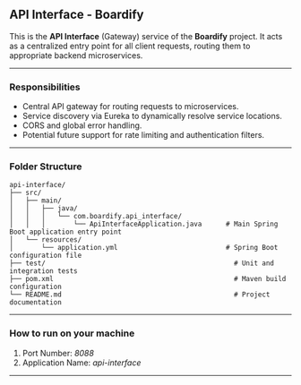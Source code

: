 ## API Interface - Boardify

This is the **API Interface** (Gateway) service of the **Boardify** project. It acts as a centralized entry point for all client requests, routing them to appropriate backend microservices. 

---

### Responsibilities

- Central API gateway for routing requests to microservices.
- Service discovery via Eureka to dynamically resolve service locations.
- CORS and global error handling.
- Potential future support for rate limiting and authentication filters.

---

### Folder Structure

```text
api-interface/
├── src/
│   ├── main/
│   │   ├── java/
│   │   │   └── com.boardify.api_interface/
│   │   │       └── ApiInterfaceApplication.java      # Main Spring Boot application entry point
│   └── resources/
│       └── application.yml                           # Spring Boot configuration file
├── test/                                               # Unit and integration tests
├── pom.xml                                             # Maven build configuration
└── README.md                                           # Project documentation
```

---

### How to run on your machine

1. Port Number: _8088_
2. Application Name: _api-interface_

---
